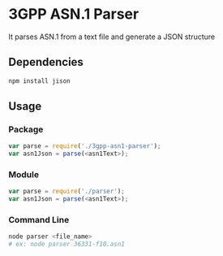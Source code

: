 # 3GPP ASN.1 Parser

It parses ASN.1 from a text file and generate a JSON structure

## Dependencies

```sh
npm install jison
```

## Usage

### Package

```js
var parse = require('./3gpp-asn1-parser');
var asn1Json = parse(<asn1Text>);
```

### Module

```js
var parse = require('./parser');
var asn1Json = parse(<asn1Text>);
```

### Command Line

```sh
node parser <file_name>
# ex: node parser 36331-f10.asn1
```